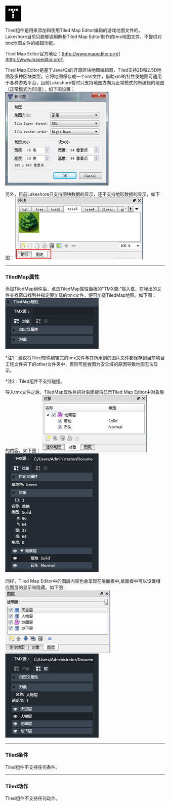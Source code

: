 ![](564ae846ddaf9.png)

Tiled组件是用来添加和使用Tiled Map Editor编辑的游戏地图文件的。
Lakeshore当前只能够调用解析Tiled Map Editor制作的tmx地图文件，不提供对tmx地图文件的编辑功能。

Tiled Map Editor官方地址：[http://www.mapeditor.org/](http://www.mapeditor.org/) 

Tiled Map Editor是基于Java/Qt的开源区块地图编辑器，Tiled支持2D和2.5D地图及多种区块类型，它将地图保存成一个xml文件，借助xml的特性使地图可通用于各种游戏平台，目前Lakeshore暂时只支持地图方向为正常模式的所编辑的地图（正常模式为90度），如下图设置：
![](564ae84786906.png)

另外，目前Lakeshore只支持图块数据的显示，还不支持地形数据的显示，如下图：
![](564ae8477ccc1.png)

------------


### TiledMap属性

添加TiledMap组件后，点击TiledMap属性面板的"TMX源:"输入框，在弹出的文件查找窗口找到并指定要加载的tmx文件，便可加载TiledMap地图。如下图：
![](564ae84703bac.png)

*注1：建议将Tiled软件编辑完的tmx文件与其所用到的图片文件都保存到当前项目工程文件夹下的other文件夹中，否则可能会因为安全域的原因导致地图无法显示。

*注2：Tiled组件不支持碰撞。

导入tmx文件之后，TiledMap属性栏的对象面板将显示Tiled Map Editor中对象层的内容，如下图：
![](564ae846e7ce1.png)![](564ae84733f38.png)

同样，Tiled Map Editor中的图层内容也会呈现在层面板中,层面板中可以设置相应图层的显示和隐藏。如下图：
![](564ae8474db3e.png)![](564ae8471e12f.png)

------------


### Tiled条件
Tiled组件不支持任何条件。

------------


### Tiled动作
TIled组件不支持任何动作。
